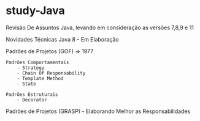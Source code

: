 # study-Java

Revisão De Assuntos Java, levando em consideração as versões 7,8,9 e 11

Novidades Técnicas Java 8
	- Em Elaboração

Padrões de Projetos (GOF) => 1977

	Padrões Comportamentais
		- Strategy
		- Chain Of Responsability
		- Template Method
		- State

	Padrões Estruturais 
		- Decorator



Padrões de Projetos (GRASP) - Elaborando Melhor as Responsabilidades
